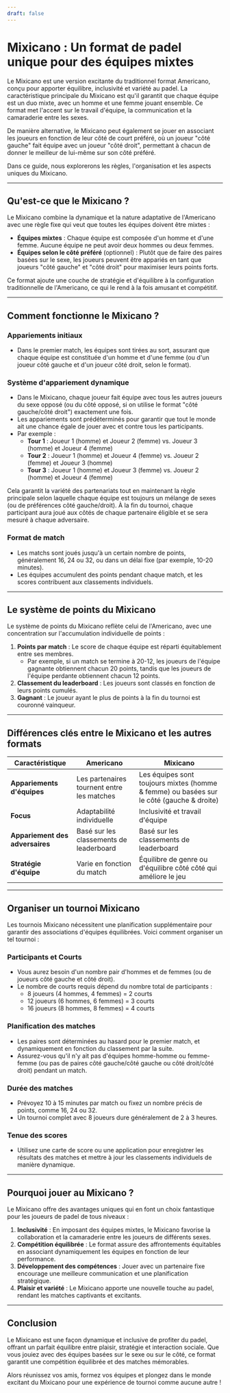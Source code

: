 ```yaml
---
draft: false
---
```

# Mixicano : Un format de padel unique pour des équipes mixtes

Le Mixicano est une version excitante du traditionnel format Americano, conçu pour apporter équilibre, inclusivité et variété au padel. La caractéristique principale du Mixicano est qu'il garantit que chaque équipe est un duo mixte, avec un homme et une femme jouant ensemble. Ce format met l'accent sur le travail d'équipe, la communication et la camaraderie entre les sexes.

De manière alternative, le Mixicano peut également se jouer en associant les joueurs en fonction de leur côté de court préféré, où un joueur "côté gauche" fait équipe avec un joueur "côté droit", permettant à chacun de donner le meilleur de lui-même sur son côté préféré.

Dans ce guide, nous explorerons les règles, l'organisation et les aspects uniques du Mixicano.

---

## **Qu'est-ce que le Mixicano ?**

Le Mixicano combine la dynamique et la nature adaptative de l'Americano avec une règle fixe qui veut que toutes les équipes doivent être mixtes :
- **Équipes mixtes** : Chaque équipe est composée d'un homme et d'une femme. Aucune équipe ne peut avoir deux hommes ou deux femmes.
- **Équipes selon le côté préféré** (optionnel) : Plutôt que de faire des paires basées sur le sexe, les joueurs peuvent être appariés en tant que joueurs "côté gauche" et "côté droit" pour maximiser leurs points forts.

Ce format ajoute une couche de stratégie et d'équilibre à la configuration traditionnelle de l'Americano, ce qui le rend à la fois amusant et compétitif.

---

## **Comment fonctionne le Mixicano ?**

### **Appariements initiaux**
- Dans le premier match, les équipes sont tirées au sort, assurant que chaque équipe est constituée d'un homme et d'une femme (ou d'un joueur côté gauche et d'un joueur côté droit, selon le format).

### **Système d'appariement dynamique**
- Dans le Mixicano, chaque joueur fait équipe avec tous les autres joueurs du sexe opposé (ou du côté opposé, si on utilise le format "côté gauche/côté droit") exactement une fois.
- Les appariements sont prédéterminés pour garantir que tout le monde ait une chance égale de jouer avec et contre tous les participants.
- Par exemple :
  - **Tour 1** : Joueur 1 (homme) et Joueur 2 (femme) vs. Joueur 3 (homme) et Joueur 4 (femme)
  - **Tour 2** : Joueur 1 (homme) et Joueur 4 (femme) vs. Joueur 2 (femme) et Joueur 3 (homme)
  - **Tour 3** : Joueur 1 (homme) et Joueur 3 (femme) vs. Joueur 2 (homme) et Joueur 4 (femme)

Cela garantit la variété des partenariats tout en maintenant la règle principale selon laquelle chaque équipe est toujours un mélange de sexes (ou de préférences côté gauche/droit). À la fin du tournoi, chaque participant aura joué aux côtés de chaque partenaire éligible et se sera mesuré à chaque adversaire.

### **Format de match**
- Les matchs sont joués jusqu'à un certain nombre de points, généralement 16, 24 ou 32, ou dans un délai fixe (par exemple, 10-20 minutes).
- Les équipes accumulent des points pendant chaque match, et les scores contribuent aux classements individuels.

---

## **Le système de points du Mixicano**

Le système de points du Mixicano reflète celui de l'Americano, avec une concentration sur l'accumulation individuelle de points :

1. **Points par match** : Le score de chaque équipe est réparti équitablement entre ses membres.
   - Par exemple, si un match se termine à 20-12, les joueurs de l'équipe gagnante obtiennent chacun 20 points, tandis que les joueurs de l'équipe perdante obtiennent chacun 12 points.
2. **Classement du leaderboard** : Les joueurs sont classés en fonction de leurs points cumulés.
3. **Gagnant** : Le joueur ayant le plus de points à la fin du tournoi est couronné vainqueur.

---

## **Différences clés entre le Mixicano et les autres formats**

| **Caractéristique**              | **Americano**                                  | **Mixicano**                                    |
|---------------------------|-----------------------------------------------|------------------------------------------------|
| **Appariements d'équipes**         | Les partenaires tournent entre les matches               | Les équipes sont toujours mixtes (homme & femme) ou basées sur le côté (gauche & droite) |
| **Focus**                 | Adaptabilité individuelle                       | Inclusivité et travail d'équipe                       |
| **Appariement des adversaires**      | Basé sur les classements de leaderboard                | Basé sur les classements de leaderboard                 |
| **Stratégie d'équipe**         | Varie en fonction du match                     | Équilibre de genre ou d'équilibre côté côté qui améliore le jeu   |

---

## **Organiser un tournoi Mixicano**

Les tournois Mixicano nécessitent une planification supplémentaire pour garantir des associations d'équipes équilibrées. Voici comment organiser un tel tournoi :

### **Participants et Courts**
- Vous aurez besoin d'un nombre pair d'hommes et de femmes (ou de joueurs côté gauche et côté droit).
- Le nombre de courts requis dépend du nombre total de participants :
  - 8 joueurs (4 hommes, 4 femmes) = 2 courts
  - 12 joueurs (6 hommes, 6 femmes) = 3 courts
  - 16 joueurs (8 hommes, 8 femmes) = 4 courts

### **Planification des matches**
- Les paires sont déterminées au hasard pour le premier match, et dynamiquement en fonction du classement par la suite.
- Assurez-vous qu'il n'y ait pas d'équipes homme-homme ou femme-femme (ou pas de paires côté gauche/côté gauche ou côté droit/côté droit) pendant un match.

### **Durée des matches**
- Prévoyez 10 à 15 minutes par match ou fixez un nombre précis de points, comme 16, 24 ou 32.
- Un tournoi complet avec 8 joueurs dure généralement de 2 à 3 heures.

### **Tenue des scores**
- Utilisez une carte de score ou une application pour enregistrer les résultats des matches et mettre à jour les classements individuels de manière dynamique.

---

## **Pourquoi jouer au Mixicano ?**

Le Mixicano offre des avantages uniques qui en font un choix fantastique pour les joueurs de padel de tous niveaux :

1. **Inclusivité** : En imposant des équipes mixtes, le Mixicano favorise la collaboration et la camaraderie entre les joueurs de différents sexes.
2. **Compétition équilibrée** : Le format assure des affrontements équitables en associant dynamiquement les équipes en fonction de leur performance.
3. **Développement des compétences** : Jouer avec un partenaire fixe encourage une meilleure communication et une planification stratégique.
4. **Plaisir et variété** : Le Mixicano apporte une nouvelle touche au padel, rendant les matches captivants et excitants.

---

## **Conclusion**

Le Mixicano est une façon dynamique et inclusive de profiter du padel, offrant un parfait équilibre entre plaisir, stratégie et interaction sociale. Que vous jouiez avec des équipes basées sur le sexe ou sur le côté, ce format garantit une compétition équilibrée et des matches mémorables.

Alors réunissez vos amis, formez vos équipes et plongez dans le monde excitant du Mixicano pour une expérience de tournoi comme aucune autre !